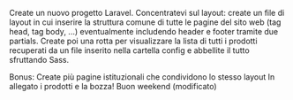 Create un nuovo progetto Laravel. Concentratevi sul layout: create un file di layout in cui inserire la struttura comune di tutte le pagine del sito web (tag head, tag body, ...) eventualmente includendo header e footer tramite due partials.
Create poi una rotta per visualizzare la lista di tutti i prodotti recuperati da un file inserito nella cartella config e abbellite il tutto sfruttando Sass.

Bonus:
Create più pagine istituzionali che condividono lo stesso layout
In allegato i prodotti e la bozza!
Buon weekend (modificato)
